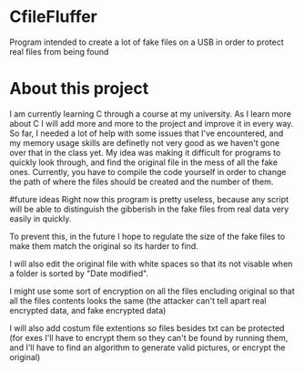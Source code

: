 # CfileFluffer
Program intended to create a lot of fake files on a USB in order to protect real files from being found

# About this project
I am currently learning C through a course at my university. As I learn more about C I will add more and more to the project and improve it in every way. So far, I needed a lot of help with some issues that I've encountered, and my memory usage skills are definetly not very good as we haven't gone over that in the class yet. My idea was making it difficult for programs to quickly look through, and find the original file in the mess of all the fake ones.
Currently, you have to compile the code yourself in order to change the path of where the files should be created and the number of them.

#future ideas
Right now this program is pretty useless, because any script will be able to distinguish the gibberish in the fake files from real data very easily in quickly.

To prevent this, in the future I hope to regulate the size of the fake files to make them match the original so its harder to find.

I will also edit the original file with white spaces so that its not visable when a folder is sorted by "Date modified".

I might use some sort of encryption on all the files encluding original so that all the files contents looks the same (the attacker can't tell apart real encrypted data, and fake encrypted data)

I will also add costum file extentions so files besides txt can be protected (for exes I'll have to encrypt them so they can't be found by running them, and I'll have to find an algorithm to generate valid pictures, or encrypt the original)

